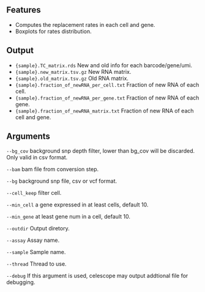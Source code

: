 ## Features
- Computes the replacement rates in each cell and gene.
- Boxplots for rates distribution.

## Output
- `{sample}.TC_matrix.rds` New and old info for each barcode/gene/umi.
- `{sample}.new_matrix.tsv.gz` New RNA matrix.
- `{sample}.old_matrix.tsv.gz` Old RNA matrix.
- `{sample}.fraction_of_newRNA_per_cell.txt` Fraction of new RNA of each cell.
- `{sample}.fraction_of_newRNA_per_gene.txt` Fraction of new RNA of each gene.
- `{sample}.fraction_of_newRNA_matrix.txt` Fraction of new RNA of each cell and gene.


## Arguments
`--bg_cov` background snp depth filter, lower than bg_cov will be discarded. Only valid in csv format.

`--bam` bam file from conversion step.

`--bg` background snp file, csv or vcf format.

`--cell_keep` filter cell.

`--min_cell` a gene expressed in at least cells, default 10.

`--min_gene` at least gene num in a cell, default 10.

`--outdir` Output diretory.

`--assay` Assay name.

`--sample` Sample name.

`--thread` Thread to use.

`--debug` If this argument is used, celescope may output addtional file for debugging.

